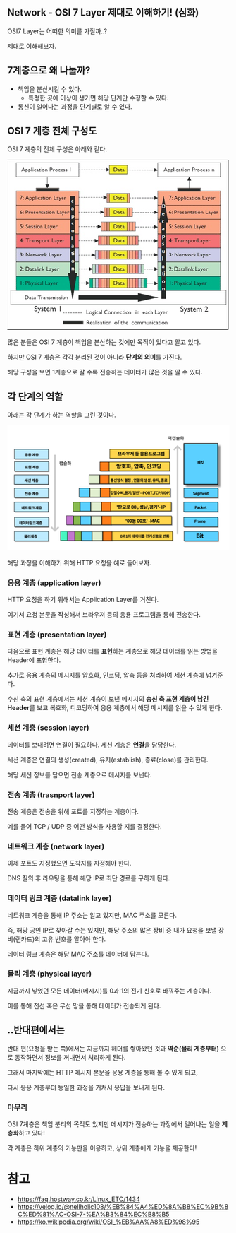 ## Network - OSI 7 Layer 제대로 이해하기! (심화)

OSI7 Layer는 어떠한 의미를 가질까..?

제대로 이해해보자.

## 7계층으로 왜 나눌까?

- 책임을 분산시킬 수 있다.
  - 특정한 곳에 이상이 생기면 해당 단계만 수정할 수 있다.
- 통신이 일어나는 과정을 단계별로 알 수 있다.
  
## OSI 7 계층 전체 구성도

OSI 7 계층의 전체 구성은 아래와 같다.

![img_1.png](img_1.png)

많은 분들은 OSI 7 계층이 책임을 분산하는 것에만 목적이 있다고 알고 있다.

하지만 OSI 7 계층은 각각 분리된 것이 아니라 **단계의 의미**를 가진다.

해당 구성을 보면 1계층으로 갈 수록 전송하는 데이터가 많은 것을 알 수 있다.

## 각 단계의 역할

아래는 각 단계가 하는 역할을 그린 것이다.

![img_2.png](img_2.png)

해당 과정을 이해하기 위해 HTTP 요청을 예로 들어보자.

### 응용 계층 (application layer)

HTTP 요청을 하기 위해서는 Application Layer를 거친다.

여기서 요청 본문을 작성해서 브라우저 등의 응용 프로그램을 통해 전송한다.

### 표현 계층 (presentation layer)

다음으로 표현 계층은 해당 데이터를 **표현**하는 계층으로 해당 데이터를 읽는 방법을 Header에 포함한다.

추가로 응용 계층의 메시지를 암호화, 인코딩, 압축 등을 처리하여 세션 계층에 넘겨준다.

수신 측의 표현 계층에서는 세션 계층이 보낸 메시지의 **송신 측 표현 계층이 남긴 Header**를 보고 복호화, 디코딩하여 응용 계층에서 해당 메시지를 읽을 수 있게 한다.

### 세션 계층 (session layer)

데이터를 보내려면 연결이 필요하다. 세션 계층은 **연결**을 담당한다.

세션 계층은 연결의 생성(created), 유지(establish), 종료(close)를 관리한다.

해당 세션 정보를 담으면 전송 계층으로 메시지를 보낸다.

### 전송 계층 (trasnport layer)

전송 계층은 전송을 위해 포트를 지정하는 계층이다.

예를 들어 TCP / UDP 중 어떤 방식을 사용할 지를 결정한다.

### 네트워크 계층 (network layer)

이제 포트도 지정했으면 도착지를 지정해야 한다.

DNS 질의 후 라우팅을 통해 해당 IP로 최단 경로를 구하게 된다.

### 데이터 링크 계층 (datalink layer)

네트워크 계층을 통해 IP 주소는 알고 있지만, MAC 주소를 모른다.

즉, 해당 공인 IP로 찾아갈 수는 있지만, 해당 주소의 많은 장비 중 내가 요청을 보낼 장비(랜카드)의 고유 번호를 알아야 한다.

데이터 링크 계층은 해당 MAC 주소를 데이터에 담는다.

### 물리 계층 (physical layer)

지금까지 넣었던 모든 데이터(메시지)를 0과 1의 전기 신호로 바꿔주는 계층이다.

이를 통해 전선 혹은 무선 망을 통해 데이터가 전송되게 된다.

## ..반대편에서는

반대 편(요청을 받는 쪽)에서는 지금까지 헤더를 쌓아왔던 것과 **역순(물리 계층부터)** 으로 동작하면서 정보를 꺼내면서 처리하게 된다.

그래서 마지막에는 HTTP 메시지 본문을 응용 계층을 통해 볼 수 있게 되고,

다시 응용 계층부터 동일한 과정을 거쳐서 응답을 보내게 된다.

### 마무리

OSI 7계층은 책임 분리의 목적도 있지만 메시지가 전송하는 과정에서 일어나는 일을 **계층화**하고 있다!

각 계층은 하위 계층의 기능만을 이용하고, 상위 계층에게 기능을 제공한다!


# 참고
- https://faq.hostway.co.kr/Linux_ETC/1434
- https://velog.io/@nellholic108/%EB%84%A4%ED%8A%B8%EC%9B%8C%ED%81%AC-OSI-7-%EA%B3%84%EC%B8%B5
- https://ko.wikipedia.org/wiki/OSI_%EB%AA%A8%ED%98%95
